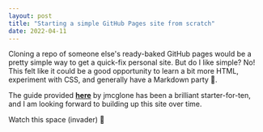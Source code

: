 ```yaml
---
layout: post
title: "Starting a simple GitHub Pages site from scratch"
date: 2022-04-11
---
```


Cloning a repo of someone else's ready-baked GitHub pages would be a pretty simple way to get a quick-fix personal site. But do I like simple? No! This felt like it could be a good opportunity to learn a bit more HTML, experiment with CSS, and generally have a Markdown party 🥳.

The guide provided **[here](http://jmcglone.com/guides/github-pages/)** by jmcglone has been a brilliant starter-for-ten, and I am looking forward to building up this site over time. 

Watch this space (invader) 👾
